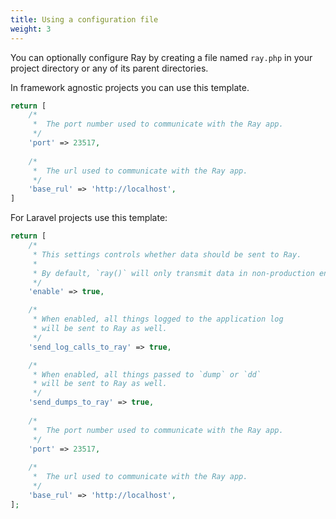 ```yaml
---
title: Using a configuration file
weight: 3
---
```


You can optionally configure Ray by creating a file named `ray.php` in your project directory or any of its parent directories.

In framework agnostic projects you can use this template.

```php
return [
    /*
     *  The port number used to communicate with the Ray app. 
     */
    'port' => 23517,
    
    /*
     *  The url used to communicate with the Ray app.
     */
    'base_rul' => 'http://localhost',
]
```


For Laravel projects use this template:

```php
return [
    /*
     * This settings controls whether data should be sent to Ray.
     * 
     * By default, `ray()` will only transmit data in non-production environments.
     */
    'enable' => true,

    /*
     * When enabled, all things logged to the application log
     * will be sent to Ray as well.
     */
    'send_log_calls_to_ray' => true,

    /*
     * When enabled, all things passed to `dump` or `dd`
     * will be sent to Ray as well.
     */
    'send_dumps_to_ray' => true,
    
    /*
     *  The port number used to communicate with the Ray app. 
     */
    'port' => 23517,
    
    /*
     *  The url used to communicate with the Ray app.
     */
    'base_rul' => 'http://localhost',
];
```

